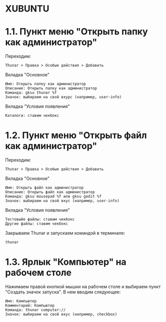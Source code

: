# XUBUNTU

# 1.1. Пункт меню "Открыть папку как администратор"

Переходим:
```
Thunar > Правка > Особые действия > Добавить
```
Вкладка "Основное"
```
Имя: Открыть папку как администратор
Описание: Открыть папку как администратор
Команда: gksu thunar %f
Значок: выбираем на свой вкурс (например, user-info)
```
Вкладка "Условия появления"
```
Каталоги: ставим чекбокс
```

# 1.2. Пункт меню "Открыть файл как администратор"

Переходим:
```
Thunar > Правка > Особые действия > Добавить
```
Вкладка "Основное"
```
Имя: Открыть файл как администратор
Описание: Открыть файл как администратор
Команда: gksu mousepad %f или gksu gedit %f
Значок: выбираем на свой вкус (например, user-info)
```
Вкладка "Условия появления"
```
Тестовыйе файлы: ставим чекбокс
Другие файлы: ставим чекбокс
```
Закрываем Thunar и запускаем командой в терминале:
```
thunar
```

# 1.3. Ярлык "Компьютер" на рабочем столе

Нажимаем правой кнопкой мышки на рабочем столе и выбираем пункт "Создать значок запуска". В нем вводим следующее:
```
Имя: Компьютер
Комментарий: Компьютер
Команда: thunar computer://
Значок: выбираем на свой вкус (например, checkbox)
```
